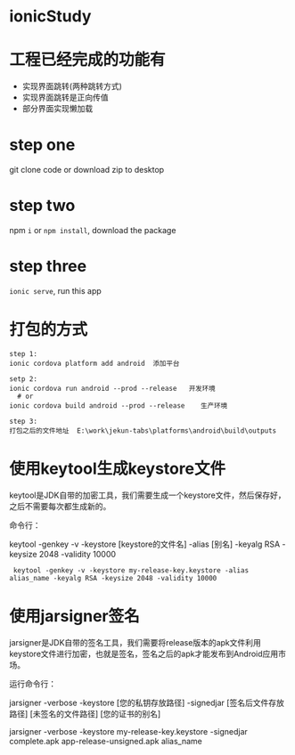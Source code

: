 # ionicStudy

# 工程已经完成的功能有
<ul>
  <li>实现界面跳转(两种跳转方式)</li>
  <li>实现界面跳转是正向传值</li>
  <li>部分界面实现懒加载</li>
</ul>

# step one
git clone code or download zip to desktop

# step two
npm `i` or `npm install`, download the package

# step three
`ionic serve`, run this app

# 打包的方式

    step 1:
    ionic cordova platform add android  添加平台
    
    setp 2:
    ionic cordova run android --prod --release   开发环境
      # or
    ionic cordova build android --prod --release	生产环境
  
    step 3:
    打包之后的文件地址  E:\work\jekun-tabs\platforms\android\build\outputs


# 使用keytool生成keystore文件 
 keytool是JDK自带的加密工具，我们需要生成一个keystore文件，然后保存好，之后不需要每次都生成新的。
 
 命令行：
 
 keytool -genkey -v -keystore [keystore的文件名] -alias [别名] -keyalg RSA -keysize 2048 -validity 10000
     
     keytool -genkey -v -keystore my-release-key.keystore -alias alias_name -keyalg RSA -keysize 2048 -validity 10000


# 使用jarsigner签名 
jarsigner是JDK自带的签名工具，我们需要将release版本的apk文件利用keystore文件进行加密，也就是签名，签名之后的apk才能发布到Android应用市场。
 
运行命令行：

jarsigner -verbose -keystore [您的私钥存放路径] -signedjar [签名后文件存放路径] [未签名的文件路径] [您的证书的别名] 

jarsigner -verbose -keystore my-release-key.keystore -signedjar complete.apk app-release-unsigned.apk alias_name

